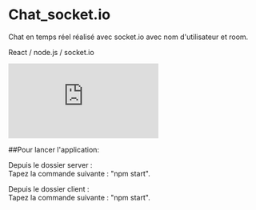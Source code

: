 # Chat_socket.io
Chat en temps réel réalisé avec socket.io avec nom d'utilisateur et room.  

React / node.js / socket.io  

![chat_socket.io](https://zupimages.net/viewer.php?id=21/41/jumr.png)  

##Pour lancer l'application:  

Depuis le dossier server :  
Tapez la commande suivante : "npm start".  

Depuis le dossier client :  
Tapez la commande suivante : "npm start".
